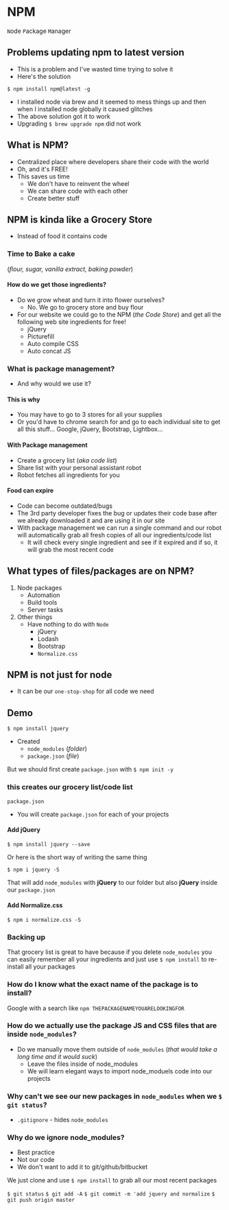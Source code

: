 # NPM
`N`ode
`P`ackage
`M`anager

## Problems updating npm to latest version
* This is a problem and I've wasted time trying to solve it
* Here's the solution

`$ npm install npm@latest -g`

* I installed node via brew and it seemed to mess things up and then when I installed node globally it caused glitches
* The above solution got it to work
* Upgrading `$ brew upgrade npm` did not work

## What is NPM?
* Centralized place where developers share their code with the world
* Oh, and it's FREE!
* This saves us time
    - We don't have to reinvent the wheel
    - We can share code with each other
    - Create better stuff

## NPM is kinda like a Grocery Store
* Instead of food it contains code

### Time to Bake a cake
(_flour, sugar, vanilla extract, baking powder_)

#### How do we get those ingredients?
* Do we grow wheat and turn it into flower ourselves?
    - No. We go to grocery store and buy flour
* For our website we could go to the NPM (_the Code Store_) and get all the following web site ingredients for free!
    - jQuery
    - Picturefill
    - Auto compile CSS
    - Auto concat JS

### What is package management?
* And why would we use it?

#### This is why
* You may have to go to 3 stores for all your supplies
* Or you'd have to chrome search for and go to each individual site to get all this stuff... Google, jQuery, Bootstrap, Lightbox...

#### With Package management
* Create a grocery list (_aka code list_)
* Share list with your personal assistant robot
* Robot fetches all ingredients for you

#### Food can expire
* Code can become outdated/bugs
* The 3rd party developer fixes the bug or updates their code base after we already downloaded it and are using it in our site
* With package management we can run a single command and our robot will automatically grab all fresh copies of all our ingredients/code list
    - It will check every single ingredient and see if it expired and if so, it will grab the most recent code

## What types of files/packages are on NPM?
1. Node packages
    * Automation
    * Build tools
    * Server tasks
2. Other things
    * Have nothing to do with `Node`
        - jQuery
        - Lodash
        - Bootstrap
        - `Normalize.css`

## NPM is not just for node
* It can be our `one-stop-shop` for all code we need

## Demo
`$ npm install jquery`

* Created 
    - `node_modules` (_folder_)
    - `package.json` (_file_)

But we should first create `package.json` with `$ npm init -y`

### this creates our grocery list/code list
`package.json`

* You will create `package.json` for each of your projects

#### Add jQuery

`$ npm install jquery --save`

Or here is the short way of writing the same thing

`$ npm i jquery -S`

That will add `node_modules` with **jQuery** to our folder but also **jQuery** inside our `package.json`

#### Add Normalize.css

`$ npm i normalize.css -S`

### Backing up
That grocery list is great to have because if you delete `node_modules` you can easily remember all your ingredients and just use `$ npm install` to re-install all your packages

### How do I know what the exact name of the package is to install?
Google with a search like `npm THEPACKAGENAMEYOUARELOOKINGFOR`

### How do we actually use the package JS and CSS files that are inside `node_modules`?
* Do we manually move them outside of `node_modules` (_that would take a long time and it would suck_)
    - Leave the files inside of node_modules
    - We will learn elegant ways to import node_moduels code into our projects

### Why can't we see our new packages in `node_modules` when we `$ git status`?
* `.gitignore` - hides `node_modules`

### Why do we ignore node_modules?
* Best practice
* Not our code
* We don't want to add it to git/github/bitbucket

We just clone and use `$ npm install` to grab all our most recent packages

`$ git status`
`$ git add -A`
`$ git commit -m 'add jquery and normalize`
`$ git push origin master`


